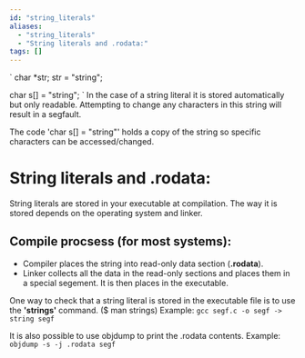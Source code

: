 ```yaml
---
id: "string_literals"
aliases:
  - "string_literals"
  - "String literals and .rodata:"
tags: []
---
```

`
char *str;
str = "string";

char s[] = "string";
` 
In the case of a string literal it is stored automatically but only readable. 
Attempting to change any characters in this string will result in a segfault.

The code 'char s[] = "string"' holds a copy of the string so specific characters 
can be accessed/changed.

# String literals and .rodata:
String literals are stored in your executable at compilation. The way it is stored depends 
on the operating system and linker.

## Compile procsess (for most systems):
* Compiler places the string into read-only data section (__.rodata__).
* Linker collects all the data in the read-only sections and places them in  a special segement.
It is then places in the executable.

One way to check that a string literal is stored in the executable file is to use the __'strings'__ command.
($ man strings)
Example:
`gcc segf.c -o segf
-> string segf`

It is also possible to use objdump to print the .rodata contents.
Example:
`objdump -s -j .rodata segf`
